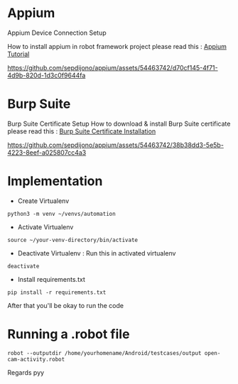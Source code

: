 # Appium

Appium Device Connection Setup

How to install appium in robot framework project please read this : [Appium Tutorial](https://github.com/sepdijono/appium/blob/main/appium-tutorial.pdf)


https://github.com/sepdijono/appium/assets/54463742/d70cf145-4f71-4d9b-820d-1d3c0f9644fa


# Burp Suite 
Burp Suite Certificate Setup
How to download & install Burp Suite certificate please read this : [Burp Suite Certificate Installation](https://github.com/sepdijono/appium/blob/main/perform_test_avd_using_burpsuite.pdf)



https://github.com/sepdijono/appium/assets/54463742/38b38dd3-5e5b-4223-8eef-a025807cc4a3



# Implementation
* Create Virtualenv
```
python3 -m venv ~/venvs/automation
```
* Activate Virtualenv
```
source ~/your-venv-directory/bin/activate
```
* Deactivate Virtualenv : Run this in activated virtualenv
```
deactivate
```
* Install requirements.txt
```
pip install -r requirements.txt
```
After that you'll be okay to run the code

# Running a .robot file
```
robot --outputdir /home/yourhomename/Android/testcases/output open-cam-activity.robot
```



Regards
pyy
